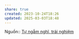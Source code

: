 ```yaml
---
share: true
created: 2023-10-24T18:26
updated: 2025-03-03T18:48
---
```

Nguồn:: [Tự ngẫm nghĩ, trải nghiệm](../../../../%E2%9C%8D%EF%B8%8FL%E1%BA%ADp%20tr%C3%ACnh/%CE%9E%20Ngu%E1%BB%93n%20v%C3%A0%20t%C3%A0i%20nguy%C3%AAn%20h%E1%BB%97%20tr%E1%BB%A3/%CE%9E%20Ngu%E1%BB%93n/T%E1%BB%B1%20ng%E1%BA%ABm%20ngh%C4%A9,%20tr%E1%BA%A3i%20nghi%E1%BB%87m.md)